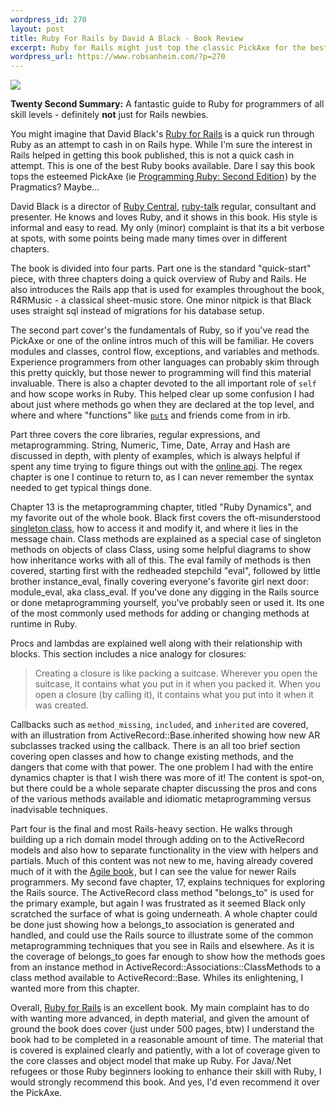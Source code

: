 ```yaml
--- 
wordpress_id: 270
layout: post
title: Ruby For Rails by David A Black - Book Review
excerpt: Ruby for Rails might just top the classic PickAxe for the best all around Ruby book...
wordpress_url: https://www.robsanheim.com/?p=270
---
```

<a href="https://www.amazon.com/gp/product/1932394699?ie=UTF8&tag=panasonicyout-20&linkCode=as2&camp=1789&creative=9325&creativeASIN=1932394699"><img class="right" border="0" src="https://ec1.images-amazon.com/images/P/1932394699.01._AA240_SCLZZZZZZZ_V59005244_.jpg"/></a><img src="https://www.assoc-amazon.com/e/ir?t=panasonicyout-20&l=as2&o=1&a=1932394699" width="1" height="1" border="0" alt="" style="border:none !important; margin:0px !important;" />

<strong>Twenty Second Summary:</strong> A fantastic guide to Ruby for programmers of all skill levels - definitely <strong>not</strong> just for Rails newbies.

You might imagine that David Black's <a href="https://www.amazon.com/exec/obidos/redirect?link_code=as2&path=ASIN/1932394699&tag=panasonicyout-20&camp=1789&creative=9325">Ruby for Rails</a> is a quick run through Ruby as an attempt to cash in on Rails hype.  While I'm sure the interest in Rails helped in getting this book published, this is not a quick cash in attempt.  This is one of the best Ruby books available.  Dare I say this book tops the esteemed PickAxe (ie <a href="https://www.amazon.com/gp/product/0974514055?ie=UTF8&tag=panasonicyout-20&linkCode=as2&camp=1789&creative=9325&creativeASIN=0974514055">Programming Ruby: Second Edition</a><img src="https://www.assoc-amazon.com/e/ir?t=panasonicyout-20&l=as2&o=1&a=0974514055" width="1" height="1" border="0" alt="" style="border:none !important; margin:0px !important;" />) by the Pragmatics?  Maybe...

David Black is a director of <a href="https://www.rubycentral.com/">Ruby Central</a>, <a href="https://blade.nagaokaut.ac.jp/ruby/ruby-talk/index.shtml">ruby-talk</a> regular, consultant and presenter.  He knows and loves Ruby, and it shows in this book.  His style is informal and easy to read.  My only (minor) complaint is that its a bit verbose at spots, with some points being made many times over in different chapters.

The book is divided into four parts.  Part one is the standard "quick-start" piece, with three chapters doing a quick overview of Ruby and Rails.  He also introduces the Rails app that is used for examples throughout the book, R4RMusic - a classical sheet-music store.  One minor nitpick is that Black uses straight sql instead of migrations for his database setup.

The second part cover's the fundamentals of Ruby, so if you've read the PickAxe or one of the online intros much of this will be familiar.  He covers modules and classes, control flow, exceptions, and variables and methods.  Experience programmers from other languages can probably skim through this pretty quickly, but those newer to programming will find this material invaluable.  There is also a chapter devoted to the all important role of <code>self</code> and how scope works in Ruby.  This helped clear up some confusion I had about just where methods go when they are declared at the top level, and where and where "functions" like <code><a href="https://www.ruby-doc.org/core/classes/Kernel.html#M001993">puts</a></code> and friends come from in irb.

Part three covers the core libraries, regular expressions, and metaprogramming.  String, Numeric, Time, Date, Array and Hash are discussed in depth, with plenty of examples, which is always helpful if spent any time trying to figure things out with the <a href="https://www.ruby-doc.org/core/">online api</a>.  The regex chapter is one I continue to return to, as I can never remember the syntax needed to get typical things done.  

Chapter 13 is the metaprogramming chapter, titled "Ruby Dynamics", and my favorite out of the whole book.  Black first covers the oft-misunderstood <a href="https://ola-bini.blogspot.com/2006/09/ruby-singleton-class.html">singleton class</a>, how to access it and modify it, and where it lies in the message chain.  Class methods are explained as a special case of singleton methods on objects of class Class, using some helpful diagrams to show how inheritance works with all of this.  The eval family of methods is then covered, starting first with the redheaded stepchild "eval", followed by little brother instance_eval, finally covering everyone's favorite girl next door: module_eval, aka class_eval.  If you've done any digging in the Rails source or done metaprogramming yourself, you've probably seen or used it.  Its one of the most commonly used methods for adding or changing methods at runtime in Ruby.

Procs and lambdas are explained well along with their relationship with blocks.  This section includes a nice analogy for closures: <blockquote>Creating a closure is like packing a suitcase.  Wherever you open the suitcase, it contains what you put in it when you packed it.  When you open a closure (by calling it), it contains what you put into it when it was created.</blockquote>

Callbacks such as <code>method_missing</code>, <code>included</code>, and <code>inherited</code> are covered, with an illustration from ActiveRecord::Base.inherited showing how new AR subclasses tracked using the callback.  There is an all too brief section covering open classes and how to change existing methods, and the dangers that come with that power.  The one problem I had with the entire dynamics chapter is that I wish there was more of it!  The content is spot-on, but there could be a whole separate chapter discussing the pros and cons of the various methods available and idiomatic metaprogramming versus inadvisable techniques.

Part four is the final and most Rails-heavy section.  He walks through building up a rich domain model through adding on to the ActiveRecord models and also how to separate functionality in the view with helpers and partials.  Much of this content was not new to me, having already covered much of it with the <a href="https://www.amazon.com/gp/product/097669400X?ie=UTF8&tag=panasonicyout-20&linkCode=as2&camp=1789&creative=9325&creativeASIN=097669400X">Agile book</a><img src="https://www.assoc-amazon.com/e/ir?t=panasonicyout-20&l=as2&o=1&a=097669400X" width="1" height="1" border="0" alt="" style="border:none !important; margin:0px !important;" />, but I can see the value for newer Rails programmers.  My second fave chapter, 17, explains techniques for exploring the Rails source.  The ActiveRecord class method "belongs_to" is used for the primary example, but again I was frustrated as it seemed Black only scratched the surface of what is going underneath.  A whole chapter could be done just showing how a belongs_to association is generated and handled, and could use the Rails source to illustrate some of the common metaprogramming techniques that you see in Rails and elsewhere.  As it is the coverage of belongs_to goes far enough to show how the methods goes from an instance method in ActiveRecord::Associations::ClassMethods to a class method available to ActiveRecord::Base.  Whiles its enlightening, I wanted more from this chapter.

Overall, <a href="https://www.amazon.com/exec/obidos/redirect?link_code=as2&path=ASIN/1932394699&tag=panasonicyout-20&camp=1789&creative=9325">Ruby for Rails</a> is an excellent book.  My main complaint has to do with wanting more advanced, in depth material, and given the amount of ground the book does cover (just under 500 pages, btw) I understand the book had to be completed in a reasonable amount of time.  The material that is covered is explained clearly and patiently, with a lot of coverage given to the core classes and object model that make up Ruby.  For Java/.Net refugees or those Ruby beginners looking to enhance their skill with Ruby, I would strongly recommend this book.  And yes, I'd even recommend it over the PickAxe.
 
